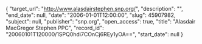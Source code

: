 {
  "target_url": "http://www.alasdairstephen.snp.org/", 
  "description": "", 
  "end_date": null, 
  "date": "2006-01-01T12:00:00", 
  "slug": 45907982, 
  "subject": null, 
  "publisher": "snp.org", 
  "open_access": true, 
  "title": "Alasdair MacGregor Stephen PPC", 
  "record_id": "20060101T120000/1SPQ0hdi7COnCj6REy1yOA==", 
  "start_date": null
}

